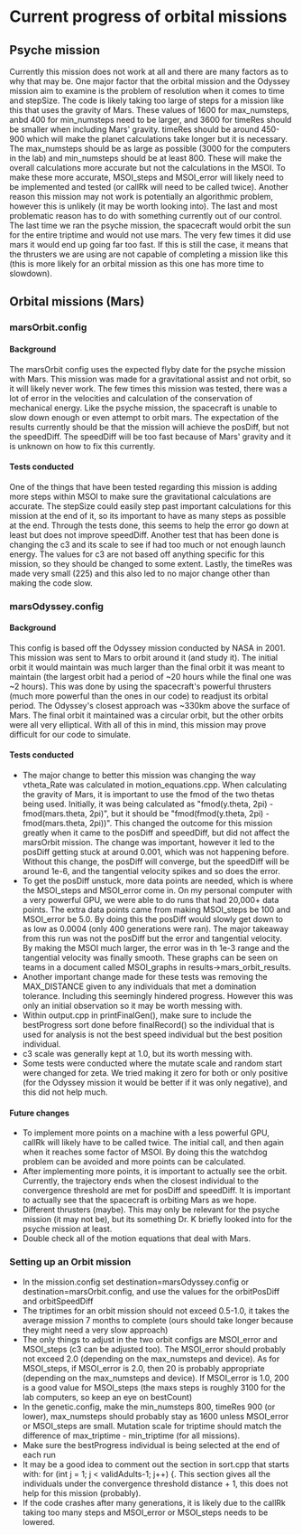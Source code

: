 <h1>Current progress of orbital missions </h1>

<h2>Psyche mission </h2>
Currently this mission does not work at all and there are many factors as to why that may be. One major factor that the orbital mission and the Odyssey mission aim to examine is the problem of resolution when it comes to time and stepSize. The code is likely taking too large of steps for a mission like this that uses the gravity of Mars. These values of 1600 for max_numsteps, anbd 400 for min_numsteps need to be larger, and 3600 for timeRes should be smaller when including Mars' gravity. timeRes should be around 450-900 which will make the planet calculations take longer but it is necessary. The max_numsteps should be as large as possible (3000 for the computers in the lab) and min_numsteps should be at least 800. These will make the overall calculations more accurate but not the calculations in the MSOI. To make these more accurate, MSOI_steps and MSOI_error will likely need to be implemented and tested (or callRk will need to be called twice). Another reason this mission may not work is potentially an algorithmic problem, however this is unlikely (it may be worth looking into). The last and most problematic reason has to do with something currently out of our control. The last time we ran the psyche mission, the spacecraft would orbit the sun for the entire triptime and would not use mars. The very few times it did use mars it would end up going far too fast. If this is still the case, it means that the thrusters we are using are not capable of completing a mission like this (this is more likely for an orbital mission as this one has more time to slowdown). 

<h2> Orbital missions (Mars) </h2>

<h3> marsOrbit.config </h3>

<h4>Background</h4>
The marsOrbit config uses the expected flyby date for the psyche mission with Mars. This mission was made for a gravitational assist and not orbit, so it will likely never work. The few times this mission was tested, there was a lot of error in the velocities and calculation of the conservation of mechanical energy. Like the psyche mission, the spacecraft is unable to slow down enough or even attempt to orbit mars. The expectation of the results currently should be that the mission will achieve the posDiff, but not the speedDiff. The speedDiff will be too fast because of Mars' gravity and it is unknown on how to fix this currently.

<h4>Tests conducted</h4>
One of the things that have been tested regarding this mission is adding more steps within MSOI to make sure the gravitational calculations are accurate. The stepSize could easily step past important calculations for this mission at the end of it, so its important to have as many steps as possible at the end. Through the tests done, this seems to help the error go down at least but does not improve speedDiff. Another test that has been done is changing the c3 and its scale to see if had too much or not enough launch energy. The values for c3 are not based off anything specific for this mission, so they should be changed to some extent. Lastly, the timeRes was made very small (225) and this also led to no major change other than making the code slow. 

<h3> marsOdyssey.config </h3>

<h4>Background</h4>
This config is based off the Odyssey mission conducted by NASA in 2001. This mission was sent to Mars to orbit around it (and study it). The initial orbit it would maintain was much larger than the final orbit it was meant to maintain (the largest orbit had a period of ~20 hours while the final one was ~2 hours). This was done by using the spacecraft's powerful thrusters (much more powerful than the ones in our code) to readjust its orbital period. The Odyssey's closest approach was ~330km above the surface of Mars. The final orbit it maintained was a circular orbit, but the other orbits were all very elliptical. With all of this in mind, this mission may prove difficult for our code to simulate. 

<h4>Tests conducted</h4>

- The major change to better this mission was changing the way vtheta_Rate was calculated in motion_equations.cpp. When calculating the gravity of Mars, it is important to use the fmod of the two thetas being used. Initially, it was being calculated as "fmod(y.theta, 2pi) - fmod(mars.theta, 2pi)", but it should be "fmod(fmod(y.theta, 2pi) - fmod(mars.theta, 2pi))". This changed the outcome for this mission greatly when it came to the posDiff and speedDiff, but did not affect the marsOrbit mission. The change was important, however it led to the posDiff getting stuck at around 0.001, which was not happening before. Without this change, the posDiff will converge, but the speedDiff will be around 1e-6, and the tangential velocity spikes and so does the error. 
- To get the posDiff unstuck, more data points are needed, which is where the MSOI_steps and MSOI_error come in. On my personal computer with a very powerful GPU, we were able to do runs that had 20,000+ data points. The extra data points came from making MSOI_steps be 100 and MSOI_error be 5.0. By doing this the posDiff would slowly get down to as low as 0.0004 (only 400 generations were ran). The major takeaway from this run was not the posDiff but the error and tangential velocity. By making the MSOI much larger, the error was in th 1e-3 range and the tangential velocity was finally smooth. These graphs can be seen on teams in a document called MSOI_graphs in results->mars_orbit_results.
- Another important change made for these tests was removing the MAX_DISTANCE given to any individuals that met a domination tolerance. Including this seemingly hindered progress. However this was only an initial observation so it may be worth messing with. 
- Within output.cpp in printFinalGen(), make sure to include the bestProgress sort done before finalRecord() so the individual that is used for analysis is not the best speed individual but the best position individual.
- c3 scale was generally kept at 1.0, but its worth messing with. 
- Some tests were conducted where the mutate scale and random start were changed for zeta. We tried making it zero for both or only positive (for the Odyssey mission it would be better if it was only negative), and this did not help much. 

<h4>Future changes</h4>

- To implement more points on a machine with a less powerful GPU, callRk will likely have to be called twice. The initial call, and then again when it reaches some factor of MSOI. By doing this the watchdog problem can be avoided and more points can be calculated.
- After implementing more points, it is important to actually see the orbit. Currently, the trajectory ends when the closest individual to the convergence threshold are met for posDiff and speedDiff. It is important to actually see that the spacecraft is orbiting Mars as we hope. 
- Different thrusters (maybe). This may only be relevant for the psyche mission (it may not be), but its something Dr. K briefly looked into for the psyche mission at least.
- Double check all of the motion equations that deal with Mars.

<h3> Setting up an Orbit mission </h3>

- In the mission.config set destination=marsOdyssey.config or destination=marsOrbit.config, and use the values for the orbitPosDiff and orbitSpeedDiff
- The triptimes for an orbit mission should not exceed 0.5-1.0, it takes the average mission 7 months to complete (ours should take longer because they might need a very slow approach)
- The only things to adjust in the two orbit configs are MSOI_error and MSOI_steps (c3 can be adjusted too). The MSOI_error should probably not exceed 2.0 (depending on the max_numsteps and device). As for MSOI_steps, if MSOI_error is 2.0, then 20 is probably appropriate (depending on the max_numsteps and device). If MSOI_error is 1.0, 200 is a good value for MSOI_steps (the maxs steps is roughly 3100 for the lab computers, so keep an eye on bestCount)
- In the genetic.config, make the min_numsteps 800, timeRes 900 (or lower), max_numsteps should probably stay as 1600 unless MSOI_error or MSOI_steps are small. Mutation scale for triptime should match the difference of max_triptime - min_triptime (for all missions). 
- Make sure the bestProgress individual is being selected at the end of each run
- It may be a good idea to comment out the section in sort.cpp that starts with: for (int j = 1; j < validAdults-1; j++) {. This section gives all the individuals under the convergence threshold distance + 1, this does not help for this mission (probably). 
- If the code crashes after many generations, it is likely due to the callRk taking too many steps and MSOI_error or MSOI_steps needs to be lowered. 